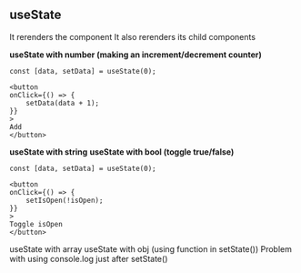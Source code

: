 ## useState

It rerenders the component
It also rerenders its child components

<b>useState with number (making an increment/decrement counter)</b>

```
const [data, setData] = useState(0);

<button
onClick={() => {
    setData(data + 1);
}}
>
Add
</button>

```

<b>useState with string</b>
<b>useState with bool (toggle true/false)</b>

```
const [data, setData] = useState(0);

<button
onClick={() => {
    setIsOpen(!isOpen);
}}
>
Toggle isOpen
</button>
```

useState with array
useState with obj (using function in setState())
Problem with using console.log just after setState()
